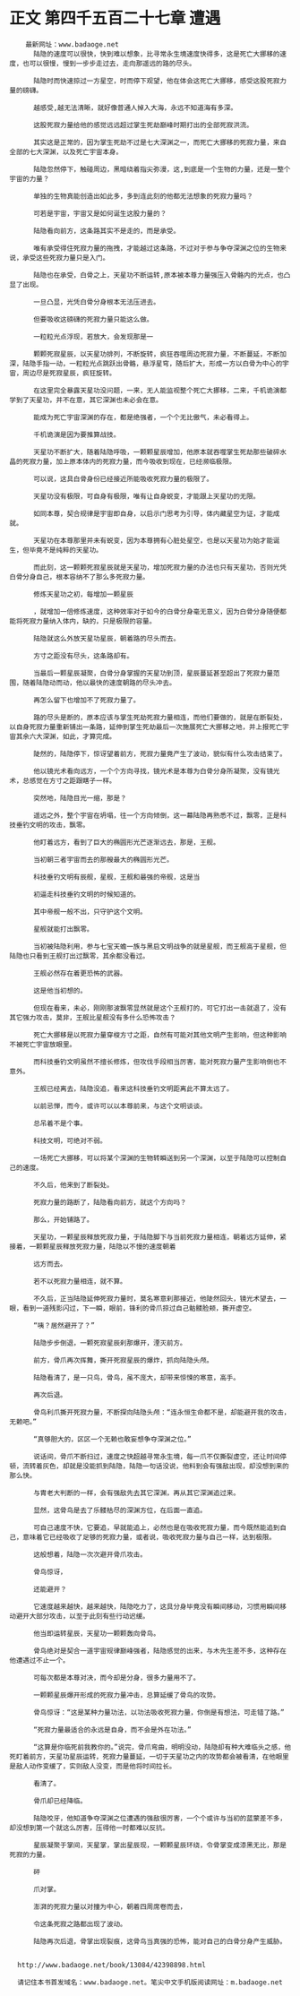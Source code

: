 # 正文 第四千五百二十七章 遭遇
        最新网址：www.badaoge.net
          陆隐的速度可以很快，快到难以想象，比寻常永生境速度快得多，这是死亡大挪移的速度，也可以很慢，慢到一步步走过去，走向那遥远的路的尽头。
      
          陆隐时而快速掠过一方星空，时而停下观望，他在体会这死亡大挪移，感受这股死寂力量的磅礴。
      
          越感受,越无法清晰，就好像普通人掉入大海，永远不知道海有多深。
      
          这股死寂力量给他的感觉远远超过掌生死劫巅峰时期打出的全部死寂洪流。
      
          其实这是正常的，因为掌生死劫不过是七大深渊之一，而死亡大挪移的死寂力量，来自全部的七大深渊，以及死亡宇宙本身。
      
          陆隐忽然停下，触碰周边，黑暗绕着指尖弥漫，这,到底是一个生物的力量，还是一整个宇宙的力量？
      
          单独的生物真能创造出如此多，多到连此刻的他都无法想象的死寂力量吗？
      
          可若是宇宙，宇宙又是如何诞生这股力量的？
      
          陆隐看向前方，这条路其实不是走的，而是承受。
      
          唯有承受得住死寂力量的拖拽，才能越过这条路，不过对于参与争夺深渊之位的生物来说，承受这些死寂力量只是入门。
      
          陆隐也在承受，白骨之上，天星功不断运转,原本被本尊力量强压入骨骼内的光点，也凸显了出现。
      
          一旦凸显，光凭白骨分身根本无法压进去。
      
          但要吸收这磅礴的死寂力量只能这么做。
      
          一粒粒光点浮现，若放大，会发现那是一
      
          颗颗死寂星辰，以天星功排列，不断旋转，疯狂吞噬周边死寂力量，不断蔓延，不断加深，陆隐手指一动，一粒粒光点跳跃出骨骼，悬浮星穹，随后扩大，形成一方以白骨为中心的宇宙，周边尽是死寂星辰，疯狂旋转。
      
          在这里完全暴露天星功没问题，一来，无人能监视整个死亡大挪移，二来，千机诡演都学到了天星功，并不在意，其它深渊也未必会在意。
      
          能成为死亡宇宙深渊的存在，都是绝强者，一个个无比傲气，未必看得上。
      
          千机诡演是因为要推算战技。
      
          天星功不断扩大，随着陆隐呼吸，一颗颗星辰增加，他原本就吞噬掌生死劫那些破碎水晶的死寂力量，加上原本体内的死寂力量，而今吸收到现在，已经濒临极限。
      
          可以说，这具白骨身份已经接近所能吸收死寂力量的极限了。
      
          天星功没有极限，可自身有极限，唯有让自身蜕变，才能跟上天星功的无限。
      
          如同本尊，契合规律是宇宙即自身，以启示门思考为引导，体内藏星空为证，才能成就。
      
          天星功在本尊那里并未有蜕变，因为本尊拥有心脏处星空，也是以天星功为始才能诞生，但毕竟不是纯粹的天星功。
      
          而此刻，这一颗颗死寂星辰就是天星功，增加死寂力量的办法也只有天星功，否则光凭白骨分身自己，根本容纳不了那么多死寂力量。
      
          修炼天星功之初，每增加一颗星辰
      
          ，就增加一倍修炼速度，这种效率对于如今的白骨分身毫无意义，因为白骨分身随便都能将死寂力量纳入体内，缺的，只是极限的容量。
      
          陆隐就这么外放天星功星辰，朝着路的尽头而去。
      
          方寸之距没有尽头，这条路却有。
      
          当最后一颗星辰凝聚，白骨分身掌握的天星功到顶，星辰蔓延甚至超出了死寂力量范围，随着陆隐动而动，他以最快的速度朝路的尽头冲去。
      
          再怎么留下也增加不了死寂力量了。
      
          路的尽头是断的，原本应该与掌生死劫死寂力量相连，而他们要做的，就是在断裂处，以自身死寂力量重新铺出一条路，延伸到掌生死劫最后一次施展死亡大挪移之地，并上报死亡宇宙其余六大深渊，如此，才算完成。
      
          陡然的，陆隐停下，惊讶望着前方，死寂力量竟产生了波动，貌似有什么攻击结束了。
      
          他以镜光术看向远方，一个个方向寻找，镜光术是本尊为白骨分身所凝聚，没有镜光术，总感觉在方寸之距跟瞎子一样。
      
          突然地，陆隐目光一缩，那是？
      
          遥远之外，整个宇宙在坍塌，往一个方向倾倒，这一幕陆隐再熟悉不过，飘零，正是科技垂钓文明的攻击，飘零。
      
          他盯着远方，看到了巨大的椭圆形光芒逐渐远去，那是，王舰。
      
          当初朝三者宇宙而去的那艘最大的椭圆形光芒。
      
          科技垂钓文明有辰舰，星舰，王舰和最强的帝舰，这是当
      
          初逼走科技垂钓文明的时候知道的。
      
          其中帝舰一般不出，只守护这个文明。
      
          星舰就能打出飘零。
      
          当初被陆隐利用，参与七宝天蟾一族与黑启文明战争的就是星舰，而王舰高于星舰，但陆隐也只看到王舰打出过飘零，其余都没看过。
      
          王舰必然存在着更恐怖的武器。
      
          这是他当初想的。
      
          但现在看来，未必，刚刚那波飘零显然就是这个王舰打的，可它打出一击就退了，没有其它强力攻击，莫非，王舰比星舰没有多什么恐怖攻击？
      
          死亡大挪移是以死寂力量穿梭方寸之距，自然有可能对其他文明产生影响，但这种影响不被死亡宇宙放眼里。
      
          而科技垂钓文明虽然不擅长修炼，但攻伐手段相当厉害，能对死寂力量产生影响倒也不意外。
      
          王舰已经离去，陆隐没追，看来这科技垂钓文明距离此不算太远了。
      
          以前忌惮，而今，或许可以以本尊前来，与这个文明谈谈。
      
          总吊着不是个事。
      
          科技文明，可绝对不弱。
      
          一场死亡大挪移，可以将某个深渊的生物转瞬送到另一个深渊，以至于陆隐可以控制自己的速度。
      
          不久后，他来到了断裂处。
      
          死寂力量的路断了，陆隐看向前方，就这个方向吗？
      
          那么，开始铺路了。
      
          天星功，一颗星辰释放死寂力量，于陆隐脚下与当前死寂力量相连，朝着远方延伸，紧接着，一颗颗星辰释放死寂力量，陆隐以不慢的速度朝着
      
          远方而去。
      
          若不以死寂力量相连，就不算。
      
          不久后，正当陆隐延伸死寂力量时，莫名寒意刹那接近，他陡然回头，镜光术望去，一眼，看到一道残影闪过，下一瞬，眼前，锋利的骨爪掠过自己骷髅脸颊，撕开虚空。
      
          “咦？居然避开了？”
      
          陆隐步步倒退，一颗死寂星辰刹那爆开，湮灭前方。
      
          前方，骨爪再次挥舞，撕开死寂星辰的爆炸，抓向陆隐头颅。
      
          陆隐看清了，是一只鸟，骨鸟，虽不庞大，却带来惊悚的寒意，高手。
      
          再次后退。
      
          骨鸟利爪撕开死寂力量，不断探向陆隐头颅：“连永恒生命都不是，却能避开我的攻击，无赖吧。”
      
          “真够胆大的，区区一个无赖也敢妄想争夺深渊之位。”
      
          说话间，骨爪不断扫过，速度之快超越寻常永生境，每一爪不仅撕裂虚空，还让时间停顿，流转着灰色，却就是没能抓到陆隐，陆隐一句话没说，他料到会有强敌出现，却没想到来的那么快。
      
          与胄老大判断的一样，会有强敌先去其它深渊，再从其它深渊追过来。
      
          显然，这骨鸟是去了乐髅枯尽的深渊方位，在后面一直追。
      
          可自己速度不快，它要追，早就能追上，必然也是在吸收死寂力量，而今既然能追到自己，意味着它已经吸收了足够的死寂力量，或者说，吸收死寂力量与自己一样，达到极限。
      
          这般想着，陆隐一次次避开骨爪攻击。
      
          骨鸟惊讶，
      
          还能避开？
      
          它速度越来越快，越来越快，陆隐吃力了，这具分身毕竟没有瞬间移动，习惯用瞬间移动避开大部分攻击，以至于此刻有些行动迟缓。
      
          他当即运转星辰，天星功一颗颗轰向骨鸟。
      
          骨鸟绝对是契合一道宇宙规律巅峰强者，陆隐感觉的出来，与木先生差不多，这种存在他遭遇过不止一个。
      
          可每次都是本尊对决，而今却是分身，很多力量用不了。
      
          一颗颗星辰爆开形成的死寂力量冲击，总算延缓了骨鸟的攻势。
      
          骨鸟惊讶：“这是某种力量功法，以功法吸收死寂力量，你倒是有想法，可走错了路。”
      
          “死寂力量最适合的永远是自身，而不会是外在功法。”
      
          “这算是你临死前我教你的。”说完，骨爪弯曲，明明没动，陆隐却有种大难临头之感，他死盯着前方，天星功星辰运转，死寂力量蔓延，一切于天星功之内的攻势都会被看清，在他眼里是敌人动作变缓了，实则敌人没变，而是他将时间拉长。
      
          看清了。
      
          骨爪却已经降临。
      
          陆隐咬牙，他知道争夺深渊之位遭遇的强敌很厉害，一个个或许与当初的蓝蒙差不多，却没想到第一个就这么厉害，压得他一时都难以反抗。
      
          星辰凝聚于掌间，天星掌，掌出星辰现，一颗颗星辰环绕，令骨掌变成漆黑无比，那是死寂的力量。
      
          砰
      
          爪对掌。
      
          澎湃的死寂力量以对撞为中心，朝着四周席卷而去，
      
          令这条死寂之路都出现了波动。
      
          陆隐再次后退，骨掌出现裂痕，这骨鸟当真强的恐怖，能对自己的白骨分身产生威胁。
      
      
      http://www.badaoge.net/book/13084/42398898.html
      
      请记住本书首发域名：www.badaoge.net。笔尖中文手机版阅读网址：m.badaoge.net